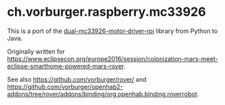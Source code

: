 ch.vorburger.raspberry.mc33926
====

This is a port of the [dual-mc33926-motor-driver-rpi](https://github.com/pololu/dual-mc33926-motor-driver-rpi/) library from Python to Java.

Originally written for https://www.eclipsecon.org/europe2016/session/colonization-mars-meet-eclipse-smarthome-powered-mars-rover.

See also https://github.com/vorburger/rover/ and https://github.com/vorburger/openhab2-addons/tree/rover/addons/binding/org.openhab.binding.roverrobot.
